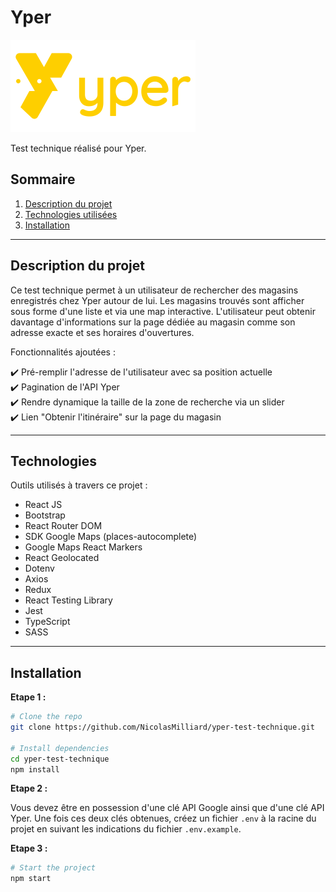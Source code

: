 # Yper

<img src="src/application/constants/images/logo/yper-logo.svg" alt="Yper" />

Test technique réalisé pour Yper.

## Sommaire

1. [Description du projet](#project-description)
2. [Technologies utilisées](#technologies)
3. [Installation](#installation)

---

<a name="project-description"></a>

## Description du projet

Ce test technique permet à un utilisateur de rechercher des magasins enregistrés chez Yper autour de lui. Les magasins trouvés sont afficher sous forme d'une liste et via une map interactive. L'utilisateur peut obtenir davantage d'informations sur la page dédiée au magasin comme son adresse exacte et ses horaires d'ouvertures.

Fonctionnalités ajoutées :

✔️ Pré-remplir l'adresse de l'utilisateur avec sa position actuelle<br>
✔️ Pagination de l'API Yper<br>
✔️ Rendre dynamique la taille de la zone de recherche via un slider<br>
✔️ Lien "Obtenir l'itinéraire" sur la page du magasin

---

<a name="technologies"></a>

## Technologies

Outils utilisés à travers ce projet :

- React JS
- Bootstrap
- React Router DOM
- SDK Google Maps (places-autocomplete)
- Google Maps React Markers
- React Geolocated
- Dotenv
- Axios
- Redux
- React Testing Library
- Jest
- TypeScript
- SASS

---

<a name="installation"></a>

## Installation

**Etape 1 :**

```sh
# Clone the repo
git clone https://github.com/NicolasMilliard/yper-test-technique.git

# Install dependencies
cd yper-test-technique
npm install
```

**Etape 2 :**

Vous devez être en possession d'une clé API Google ainsi que d'une clé API Yper. Une fois ces deux clés obtenues, créez un fichier `.env` à la racine du projet en suivant les indications du fichier `.env.example`.

**Etape 3 :**

```sh
# Start the project
npm start
```
